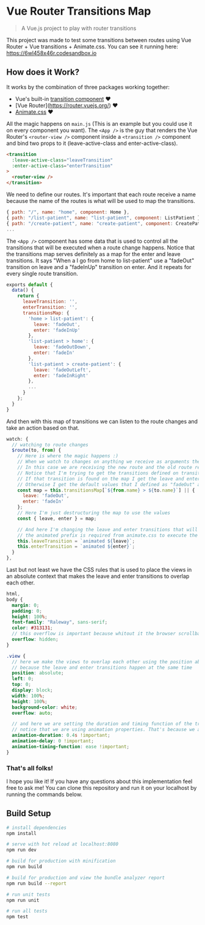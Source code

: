 # Vue Router Transitions Map

> A Vue.js project to play with router transitions

This project was made to test some transitions between routes using Vue Router + Vue transitions + Animate.css.
You can see it running here: https://6wl458x46r.codesandbox.io

## How does it Work?
It works by the combination of three packages working together:

- Vue's built-in [transition component](https://vuejs.org/v2/guide/transitions.html) ❤️
- [Vue Router]️️(https://router.vuejs.org/) ❤️
- [Animate.css](https://daneden.github.io/animate.css/) ❤️️

All the magic happens on `main.js` (This is an example but you could use it on every component you want). The `<App />` is the guy that renders the Vue Router's `<router-view />` component inside a `<transition />` component and bind two props to it (leave-active-class and enter-active-class).

```html
<transition
  :leave-active-class="leaveTransition"
  :enter-active-class="enterTransition"
>
  <router-view />
</transition>
```

We need to define our routes. It's important that each route receive a name because the name of the routes is what will be used to map the transitions.

```javascript
{ path: "/", name: "home", component: Home },
{ path: "/list-patient", name: "list-patient", component: ListPatient },
{ path: "/create-patient", name: "create-patient", component: CreatePatient },
...
```

The `<App />` component has some data that is used to control all the transitions that will be executed when a route change happens. Notice that the transitions map serves definitely as a map for the enter and leave transitions. It says "When a I go from home to list-patient" use a "fadeOut" transition on leave and a "fadeInUp" transition on enter. And it repeats for every single route transition.

```javascript
exports default {
  data() {
    return {
      leaveTransition: '',
      enterTransition: '',
      transitionsMap: {
        'home > list-patient': {
          leave: 'fadeOut',
          enter: 'fadeInUp'
        },
        'list-patient > home': {
          leave: 'fadeOutDown',
          enter: 'fadeIn'
        },
        'list-patient > create-patient': {
          leave: 'fadeOutLeft',
          enter: 'fadeInRight'
        },
        ...
      }
    };
  }
}
```

And then with this map of transitions we can listen to the route changes and take an action based on that.

```javascript
watch: {
  // watching to route changes
  $route(to, from) {
    // Here is where the magic happens :)
    // When we watch to changes on anything we receive as arguments the newValue and the oldValue of that value we are listening
    // In this case we are receiving the new route and the old route respectively
    // Notice that I'm trying to get the transitions defined on transitionsMap for the current route change
    // If that transition is found on the map I get the leave and enter values from there
    // Otherwise I get the default values that I defined as "fadeOut" and "fadeIn"
    const map = this.transitionsMap[`${from.name} > ${to.name}`] || {
      leave: 'fadeOut',
      enter: 'fadeIn'
    };
    // Here I'm just destructuring the map to use the values
    const { leave, enter } = map;

    // And here I'm changing the leave and enter transitions that will cause a rerender on my component with the new transitions values
    // the animated prefix is required from animate.css to execute the animation
    this.leaveTransition = `animated ${leave}`;
    this.enterTransition = `animated ${enter}`;
  }
},
```

Last but not least we have the CSS rules that is used to place the views in an absolute context that makes the leave and enter transitions to overlap each other.

```scss
html,
body {
  margin: 0;
  padding: 0;
  height: 100%;
  font-family: "Raleway", sans-serif;
  color: #313131;
  // this overflow is important because whitout it the browser scrollbars will be visible when the views transitions is happening
  overflow: hidden;
}

.view {
  // here we make the views to overlap each other using the position absolute
  // because the leave and enter transitions happen at the same time
  position: absolute;
  left: 0;
  top: 0;
  display: block;
  width: 100%;
  height: 100%;
  background-color: white;
  overflow: auto;

  // and here we are setting the duration and timing function of the transitions
  // notice that we are using animation properties. That's because we are using animate CSS
  animation-duration: 0.4s !important;
  animation-delay: 0 !important;
  animation-timing-function: ease !important;
}
```

### That's all folks!
I hope you like it! If you have any questions about this implementation feel free to ask me!
You can clone this repository and run it on your localhost by running the commands below.

## Build Setup

``` bash
# install dependencies
npm install

# serve with hot reload at localhost:8080
npm run dev

# build for production with minification
npm run build

# build for production and view the bundle analyzer report
npm run build --report

# run unit tests
npm run unit

# run all tests
npm test
```
